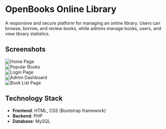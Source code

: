 # OpenBooks Online Library

A responsive and secure platform for managing an online library. Users can browse, borrow, and review books, while admins manage books, users, and view library statistics.

## Screenshots
![Home Page](https://i.ibb.co/Ptk8cYG/Screenshot-2024-12-13-at-01-15-44.png)  
![Popular Books](https://i.ibb.co/YXSFrpy/Screenshot-2024-12-13-at-01-16-16.png)  
![Login Page](https://i.ibb.co/ScX3J4p/Screenshot-2024-12-13-at-01-20-19.png)  
![Admin Dashboard](https://i.ibb.co/cbpCgfC/Screenshot-2024-12-13-at-01-21-11.png)  
![Book List Page](https://i.ibb.co/5xyNsfd/Screenshot-2024-12-13-at-01-21-50.png)

## Technology Stack
- **Frontend**: HTML, CSS (Bootstrap framework)
- **Backend**: PHP
- **Database**: MySQL


